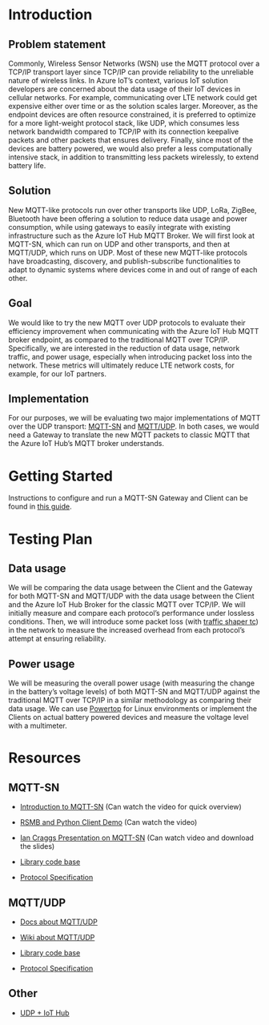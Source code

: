 # Introduction 

## Problem statement
Commonly, Wireless Sensor Networks (WSN) use the MQTT protocol over a TCP/IP transport layer since TCP/IP can provide reliability to the unreliable nature of wireless links. In Azure IoT’s context, various IoT solution developers are concerned about the data usage of their IoT devices in cellular networks. For example, communicating over LTE network could get expensive either over time or as the solution scales larger. Moreover, as the endpoint devices are often resource constrained, it is preferred to optimize for a more light-weight protocol stack, like UDP, which consumes less network bandwidth compared to TCP/IP with its connection keepalive packets and other packets that ensures delivery. Finally, since most of the devices are battery powered, we would also prefer a less computationally intensive stack, in addition to transmitting less packets wirelessly, to extend battery life.

## Solution
New MQTT-like protocols run over other transports like UDP, LoRa, ZigBee, Bluetooth have been offering a solution to reduce data usage and power consumption, while using gateways to easily integrate with existing infrastructure such as the Azure IoT Hub MQTT Broker. We will first look at MQTT-SN, which can run on UDP and other transports, and then at MQTT/UDP, which runs on UDP. Most of these new MQTT-like protocols have broadcasting, discovery, and publish-subscribe functionalities to adapt to dynamic systems where devices come in and out of range of each other. 

## Goal
We would like to try the new MQTT over UDP protocols to evaluate their efficiency improvement when communicating with the Azure IoT Hub MQTT broker endpoint, as compared to the traditional MQTT over TCP/IP. Specifically, we are interested in the reduction of data usage, network traffic, and power usage, especially when introducing packet loss into the network. These metrics will ultimately reduce LTE network costs, for example, for our IoT partners.

## Implementation 
For our purposes, we will be evaluating two major implementations of MQTT over the UDP transport: [MQTT-SN](http://mqtt.org/new/wp-content/uploads/2009/06/MQTT-SN_spec_v1.2.pdf) and [MQTT/UDP](https://github.com/dzavalishin/mqtt_udp/wiki/MQTT-UDP-protocol-specification). In both cases, we would need a Gateway to translate the new MQTT packets to classic MQTT that the Azure IoT Hub’s MQTT broker understands. 

# Getting Started
Instructions to configure and run a MQTT-SN Gateway and Client can be found in [this guide](samples\MQTTSN\README.md).

<!-- TODO: Instructions to configure and run a MQTT/UDP Gateway and Client can be found in [this guide](samples\MQTTSN\README.md). -->

# Testing Plan

## Data usage
We will be comparing the data usage between the Client and the Gateway for both MQTT-SN and MQTT/UDP with the data usage between the Client and the Azure IoT Hub Broker for the classic MQTT over TCP/IP. We will initially measure and compare each protocol’s performance under lossless conditions. Then, we will introduce some packet loss (with [traffic shaper tc](https://www.badunetworks.com/traffic-shaping-with-tc/)) in the network to measure the increased overhead from each protocol’s attempt at ensuring reliability. 

## Power usage
We will be measuring the overall power usage (with measuring the change in the battery’s voltage levels) of both MQTT-SN and MQTT/UDP against the traditional MQTT over TCP/IP in a similar methodology as comparing their data usage. We can use [Powertop](https://wiki.archlinux.org/index.php/Powertop) for Linux environments or implement the Clients on actual battery powered devices and measure the voltage level with a multimeter. 

# Resources

## MQTT-SN

* [Introduction to MQTT-SN](http://www.steves-internet-guide.com/mqtt-sn/) (Can watch the video for quick overview)

* [RSMB and Python Client Demo](http://www.steves-internet-guide.com/mqtt-sn-rsmb-install/) (Can watch the video)

* [Ian Craggs Presentation on MQTT-SN](https://www.infoq.com/presentations/mqtt-sn/#downloadPdf/) (Can watch video and download the slides)

* [Library code base](https://github.com/eclipse/paho.mqtt-sn.embedded-c)

* [Protocol Specification](http://mqtt.org/new/wp-content/uploads/2009/06/MQTT-SN_spec_v1.2.pdf)


## MQTT/UDP 

* [Docs about MQTT/UDP](https://mqtt-udp.readthedocs.io/en/latest/#welcome-to-mqtt-udp)

* [Wiki about MQTT/UDP](https://github.com/dzavalishin/mqtt_udp/wiki/MQTT-UDP-protocol-specification)

* [Library code base](https://github.com/dzavalishin/mqtt_udp)

* [Protocol Specification](https://github.com/dzavalishin/mqtt_udp/wiki/MQTT-UDP-protocol-specification)

## Other

* [UDP + IoT Hub](https://www.danielemaggio.eu/iot/udp-iot-edge/)